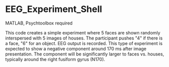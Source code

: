 # EEG_Experiment_Shell

MATLAB, Psychtoolbox required

This code creates a simple experiment where 5 faces are shown randomly interspersed with 5 images of houses. The participant pushes "4" if there is a face, "6" for an object. EEG output is recorded. This type of experiment is expected to show a negative component around 170 ms after image presentation. The component will be significantly larger to faces vs. houses, typically around the right fusiform gyrus (N170).
